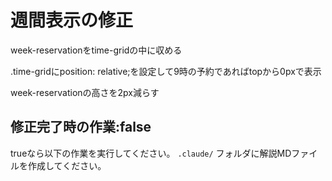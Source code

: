 # 週間表示の修正

week-reservationをtime-gridの中に収める

.time-gridにposition: relative;を設定して9時の予約であればtopから0pxで表示

week-reservationの高さを2px減らす



## 修正完了時の作業:false
trueなら以下の作業を実行してください。
`.claude/` フォルダに解説MDファイルを作成してください。